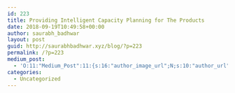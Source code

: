 ```yaml
---
id: 223
title: Providing Intelligent Capacity Planning for The Products
date: 2018-09-19T10:49:58+00:00
author: saurabh_badhwar
layout: post
guid: http://saurabhbadhwar.xyz/blog/?p=223
permalink: /?p=223
medium_post:
  - 'O:11:"Medium_Post":11:{s:16:"author_image_url";N;s:10:"author_url";N;s:11:"byline_name";N;s:12:"byline_email";N;s:10:"cross_link";s:3:"yes";s:2:"id";N;s:21:"follower_notification";s:3:"yes";s:7:"license";s:19:"all-rights-reserved";s:14:"publication_id";s:2:"-1";s:6:"status";s:6:"public";s:3:"url";N;}'
categories:
  - Uncategorized
---
```

